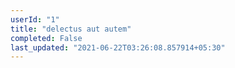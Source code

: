 ```yaml
---
userId: "1"
title: "delectus aut autem"
completed: False
last_updated: "2021-06-22T03:26:08.857914+05:30"
---
```

